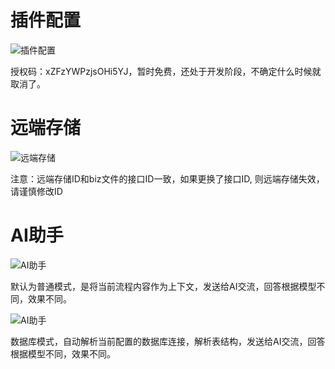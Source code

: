 # 插件配置

![插件配置](/images/core/config.png)

授权码：xZFzYWPzjsOHi5YJ，暂时免费，还处于开发阶段，不确定什么时候就取消了。





# 远端存储

![远端存储](/images/core/remoteStorage.png)

注意：远端存储ID和biz文件的接口ID一致，如果更换了接口ID, 则远端存储失效，请谨慎修改ID

# AI助手

![AI助手](/images/core/ai_normal.png)

默认为普通模式，是将当前流程内容作为上下文，发送给AI交流，回答根据模型不同，效果不同。

![AI助手](/images/core/ai_db.png)

数据库模式，自动解析当前配置的数据库连接，解析表结构，发送给AI交流，回答根据模型不同，效果不同。









